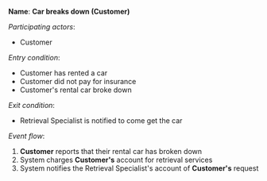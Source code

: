 __Name__: __Car breaks down (Customer)__

_Participating actors_:
* Customer

_Entry condition_:
* Customer has rented a car
* Customer did not pay for insurance
* Customer's rental car broke down

_Exit condition_:
* Retrieval Specialist is notified to come get the car

_Event flow_:
1. __Customer__ reports that their rental car has broken down
2. System charges __Customer's__ account for retrieval services
3. System notifies the Retrieval Specialist's account of __Customer's__ request
